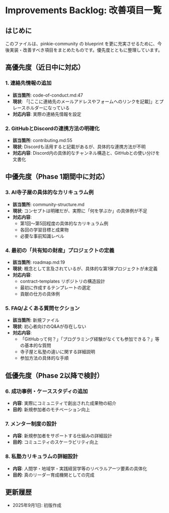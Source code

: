 # Improvements Backlog: 改善項目一覧

## はじめに

このファイルは、pinkie-community の blueprint を更に充実させるために、今後実装・改善すべき項目をまとめたものです。優先度とともに整理しています。

## 高優先度（近日中に対応）

### 1. 連絡先情報の追加
- **該当箇所**: code-of-conduct.md:47
- **現状**: 「[ここに連絡先のメールアドレスやフォームへのリンクを記載]」とプレースホルダーになっている
- **対応内容**: 実際の連絡先情報を設定

### 2. GitHubとDiscordの連携方法の明確化
- **該当箇所**: contributing.md:55
- **現状**: Discordも活用すると記載があるが、具体的な連携方法が不明
- **対応内容**: Discord内の具体的なチャンネル構造と、GitHubとの使い分けを文書化

## 中優先度（Phase 1期間中に対応）

### 3. AI寺子屋の具体的なカリキュラム例
- **該当箇所**: community-structure.md
- **現状**: コンセプトは明確だが、実際に「何を学ぶか」の具体例が不足
- **対応内容**: 
  - 第1回～第5回程度の具体的なカリキュラム例
  - 各回の学習目標と成果物
  - 必要な事前知識レベル

### 4. 最初の「共有知の財産」プロジェクトの定義
- **該当箇所**: roadmap.md:19
- **現状**: 概念として言及されているが、具体的な第1弾プロジェクトが未定義
- **対応内容**: 
  - contract-templates リポジトリの構造設計
  - 最初に作成するテンプレートの選定
  - 貢献の仕方の具体例

### 5. FAQ/よくある質問セクション
- **該当箇所**: 新規ファイル
- **現状**: 初心者向けのQ&Aが存在しない
- **対応内容**: 
  - 「GitHubって何？」「プログラミング経験がなくても参加できる？」等の基本的な質問
  - 寺子屋と私塾の違いに関する詳細説明
  - 参加方法の具体的な手順

## 低優先度（Phase 2以降で検討）

### 6. 成功事例・ケーススタディの追加
- **内容**: 実際にコミュニティで創出された成果物の紹介
- **目的**: 新規参加者のモチベーション向上

### 7. メンター制度の設計
- **内容**: 新規参加者をサポートする仕組みの詳細設計
- **目的**: コミュニティのスケーラビリティ向上

### 8. 私塾カリキュラムの詳細設計
- **内容**: 人間学・地域学・実践経営学等のリベラルアーツ要素の具体化
- **目的**: 真のリーダー育成機関としての完成

## 更新履歴

- 2025年9月1日: 初版作成